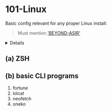 # 101-Linux

Basic config relevant for any proper Linux install:

> Must mention ['BEYOND-ASIR'](https://github.com/pabloqpacin/BEYOND-ASIR/blob/main/YOND/linux_rookery/wiki-cheatsheet.md)

<details>
</summary>Table of Contents</summary>

- [101-Linux](#101-linux)
  - [(a) ZSH](#a-zsh)
  - [(b) basic CLI programs](#b-basic-cli-programs)
</details>

## (a) ZSH
## (b) basic CLI programs
1. fortune
2. lolcat
3. neofetch
4. oneko


